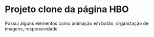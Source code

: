<h1>Projeto clone da página HBO</h1>
<p>Possui alguns elementos como animação em botão, organização de imagens, responsividade</p>
